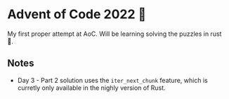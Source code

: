 # Advent of Code 2022 🎄

My first proper attempt at AoC. Will be learning solving the puzzles in rust 🦀.

## Notes

- Day 3 - Part 2 solution uses the `iter_next_chunk` feature, which is curretly only available in the nighly version of Rust.
